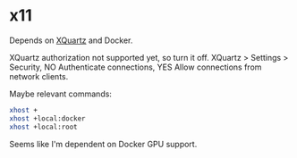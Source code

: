 # x11

Depends on [XQuartz](https://www.xquartz.org/) and Docker.

XQuartz authorization not supported yet, so turn it off. XQuartz > Settings > Security, NO Authenticate connections, YES Allow connections from network clients.

Maybe relevant commands:

```sh
xhost +
xhost +local:docker
xhost +local:root
```

Seems like I'm dependent on Docker GPU support.
